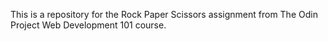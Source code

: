 This is a repository for the Rock Paper Scissors assignment from The Odin Project Web Development 101 course.
